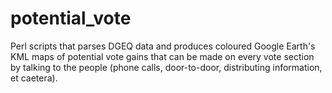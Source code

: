 # potential_vote
Perl scripts that parses DGEQ data and produces coloured Google Earth's KML maps of potential vote gains that can be made on every vote section by talking to the people (phone calls, door-to-door, distributing information, et caetera).
